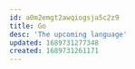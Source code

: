 ```yaml
---
id: a0m2emgt2awqiogsja5c2z9
title: Go
desc: 'The upcoming language'
updated: 1689731277348
created: 1689731261171
---
```

